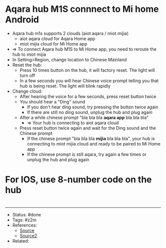 # Aqara hub M1S connnect to Mi home Android
- Aqara hub m1s supports 2 clouds (aiot aqara / miot mijia)
	- aiot aqara cloud for Aqara Home app
	- miot mijia cloud for Mi Home app
- => To connect Aqara hub M1S to Mi Home app, you need to reroute the hub to miot mijia
- In Setting>Region, change location to Chinese Mainland
- Reset the hub:
	- Press 10 times button on the hub, it will factory reset. The light will turn off
	- In a few seconds you will hear Chinese voice prompt telling you that hub is being reset. The light will blink rapidly
- Change cloud:
	- After hearing the voice for a few seconds, press reset button twice
	- You should hear a "Ding" sound
		- If you don't hear ding sound, try pressing the button twice again
		- If there are still no ding sound, unplug the hub and plug again
	- After a while chinese prompt "bla bla bla **aqara app** bla bla bla"
		- => Your hub is connecting to aiot aqara cloud
	- Press reset button twice again and wait for the Ding sound and the Chinese prompt
		- If the chinese prompt "bla bla bla **mijia** bla bla bla", your hub is connecting to miot mijia cloud and ready to be paired to Mi Home app
		- If the chinese prompt is still aqara, try again a few times or unplug the hub and plug again

# For IOS, use 8-number code on the hub

#
---
- Status: #done
- Tags: #z2m
- References:
	- [Source](https://www.reddit.com/r/Aqara/comments/pt9gv0/aqara_hub_m1s_will_not_connect_to_mihome_app/)
	- [Source2](https://www.reddit.com/r/Aqara/comments/jyads9/comment/gd28t4h/?utm_source=share&utm_medium=web2x&context=3)
- Related:
